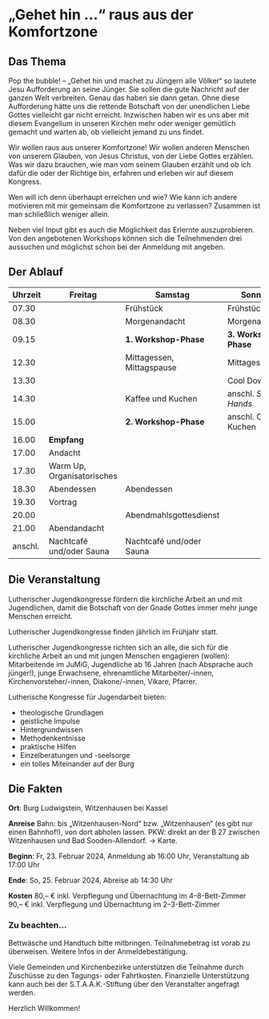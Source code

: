 # „Gehet hin …“ raus aus der Komfortzone

## Das Thema

Pop the bubble! – „Gehet hin und machet zu Jüngern alle Völker“ so lautete Jesu Aufforderung an seine Jünger. Sie sollen die gute Nachricht auf der ganzen Welt verbreiten. Genau das haben sie dann getan. Ohne diese Aufforderung hätte uns die rettende Botschaft von der unendlichen Liebe Gottes vielleicht gar nicht erreicht. Inzwischen haben wir es uns aber mit diesem Evangelium in unseren Kirchen mehr oder weniger gemütlich gemacht und warten ab, ob vielleicht jemand zu uns findet.

Wir wollen raus aus unserer Komfortzone! Wir wollen anderen Menschen von unserem Glauben, von Jesus Christus, von der Liebe Gottes erzählen. Was wir dazu brauchen, wie man vom seinem Glauben erzählt und ob ich dafür die oder der Richtige bin, erfahren und erleben wir auf diesem Kongress.

Wen will ich denn überhaupt erreichen und wie? Wie kann ich andere motivieren mit mir gemeinsam die Komfortzone zu verlassen? Zusammen ist man schließlich weniger allein.

Neben viel Input gibt es auch die Möglichkeit das Erlernte auszuprobieren. Von den angebotenen Workshops können sich die Teilnehmenden drei aussuchen und möglichst schon bei der Anmeldung mit angeben.

## Der Ablauf

| Uhrzeit | Freitag                    | Samstag                   | Sonntag               |
| ------- | ---------                  | -------                   | -------               |
| 07.30   |                            | Frühstück                 | Frühstück             |
| 08.30   |                            | Morgenandacht             | Morgenandacht         |
| 09.15   |                            | **1. Workshop-Phase**     | **3. Workshop-Phase** |
| 12.30   |                            | Mittagessen, Mittagspause | Mittagessen           |
| 13.30   |                            |                           | Cool Down             |
| 14.30   |                            | Kaffee und Kuchen         | anschl. *Shake Hands* |
| 15.00   |                            | **2. Workshop-Phase**     | anschl. Café & Kuchen |
| 16.00   | **Empfang**                |                           |                       |
| 17.00   | Andacht                    |                           |                       |
| 17.30   | Warm Up, Organisatorisches |                           |                       |
| 18.30   | Abendessen                 | Abendessen                |                       |
| 19.30   | Vortrag                    |                           |                       |
| 20.00   |                            | Abendmahlsgottesdienst    |                       |
| 21.00   | Abendandacht               |                           |                       |
| anschl. | Nachtcafé und/oder Sauna   | Nachtcafé und/oder Sauna  |                       |


## Die Veranstaltung

Lutherischer Jugendkongresse fördern die kirchliche Arbeit an und mit Jugendlichen, damit die Botschaft von der Gnade Gottes immer mehr junge Menschen erreicht.

Lutherischer Jugendkongresse finden jährlich im Frühjahr statt.

Lutherischer Jugendkongresse richten sich an alle, die sich für die kirchliche Arbeit an und mit jungen Menschen engagieren (wollen): Mitarbeitende im JuMiG, Jugendliche ab 16 Jahren (nach Absprache auch jünger!), junge Erwachsene, ehrenamtliche Mitarbeiter/-innen, Kirchenvorsteher/-innen, Diakone/-innen, Vikare, Pfarrer.

Lutherische Kongresse für Jugendarbeit bieten:

- theologische Grundlagen
- geistliche Impulse
- Hintergrundwissen
- Methodenkentnisse
- praktische Hilfen
- Einzelberatungen und -seelsorge
- ein tolles Miteinander auf der Burg

## Die Fakten

**Ort**: Burg Ludwigstein, Witzenhausen bei Kassel

**Anreise**
Bahn: bis „Witzenhausen-Nord“ bzw. „Witzenhausen“ (es gibt nur einen Bahnhof!), von dort abholen lassen.
PKW: direkt an der B 27 zwischen Witzenhausen und Bad Sooden-Allendorf. → Karte.

**Beginn**: Fr, 23. Februar 2024, Anmeldung ab 16:00 Uhr, Veranstaltung ab 17:00 Uhr

**Ende**: So, 25. Februar 2024, Abreise ab 14:30 Uhr

**Kosten**
80,– € inkl. Verpflegung und Übernachtung im 4–8-Bett-Zimmer
90,– € inkl. Verpflegung und Übernachtung im 2–3-Bett-Zimmer

### Zu beachten…

Bettwäsche und Handtuch bitte mitbringen. Teilnahmebetrag ist vorab zu überweisen. Weitere Infos in der Anmeldebestätigung.

Viele Gemeinden und Kirchenbezirke unterstützen die Teilnahme durch Zuschüsse zu den Tagungs- oder Fahrtkosten. Finanzielle Unterstützung kann auch bei der S.T.A.A.K.-Stiftung über den Veranstalter angefragt werden.

Herzlich Willkommen!


